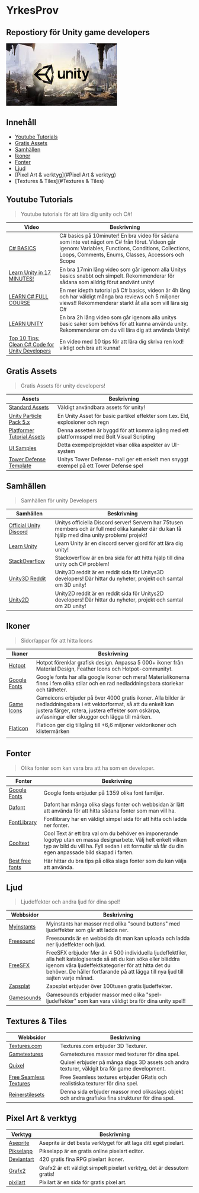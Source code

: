 # YrkesProv
## Repostiory för Unity game developers

![Repository Banner](HeaderImage.jfif)

## Innehåll

- [Youtube Tutorials](#Youtube-tutorials)
- [Gratis Assets](#Gratis-assets)
- [Samhällen](#Samhällen)
- [Ikoner](#Ikoner)
- [Fonter](#Fonter)
- [Ljud](#Ljud)
- [Pixel Art & verktyg](#Pixel Art & verktyg)
- [Textures & Tiles](#Textures & Tiles)


## Youtube Tutorials

>Youtube tutorials för att lära dig unity och C#!


| Video  | Beskrivning |
| ------------- | ------------- |
| [C# BASICS](https://youtu.be/IFayQioG71A) | C# basics på 10minuter! En bra video för sådana som inte vet något om C# från förut. Videon går igenom: Variables, Functions, Conditions, Collections, Loops, Comments, Enums, Classes, Accessors och Scope |
| [Learn Unity in 17 MINUTES!](https://youtu.be/E6A4WvsDeLE) |En bra 17min lång video som går igenom alla Unitys basics snabbt och simpelt. Rekommenderar för sådana som alldrig förut andvänt unity!
| [LEARN C# FULL COURSE](https://youtu.be/GhQdlIFylQ8)  | En mer idepth tutorial på C# basics, videon är 4h lång och har väldigt många bra reviews och 5 miljoner views!! Rekommenderar starkt åt alla som vill lära sig C#  |
| [LEARN UNITY](https://youtu.be/pwZpJzpE2lQ) |En bra 2h lång video som går igenom alla unitys basic saker som behövs för att kunna använda unity. Rekommenderar om du vill lära dig att använda Unity!
| [Top 10 Tips: Clean C# Code for Unity Developers](https://youtu.be/MBTtsVWcieE) |En video med 10 tips för att lära dig skriva ren kod! viktigt och bra att kunna!

## Gratis Assets

>Gratis Assets för unity developers!

| Assets  | Beskrivning |
| ------------- | ------------- |
|[Standard Assets](https://assetstore.unity.com/packages/essentials/asset-packs/standard-assets-for-unity-2018-4-32351#description) | Väldigt användbara assets för unity!
|[Unity Particle Pack 5.x](https://assetstore.unity.com/packages/essentials/asset-packs/unity-particle-pack-5-x-73777)| En Unity Asset för basic partikel effekter som t.ex. Eld, explosioner och regn
|[Platformer Tutorial Assets](https://assetstore.unity.com/packages/essentials/tutorial-projects/bolt-kit-platformer-tutorial-assets-168067)|Denna assetten är byggd för att komma igång med ett plattformsspel med Bolt Visual Scripting
|[UI Samples](https://assetstore.unity.com/packages/essentials/ui-samples-25468)| Detta exempelprojektet visar olika aspekter av UI-system
|[Tower Defense Template](https://assetstore.unity.com/packages/essentials/tutorial-projects/tower-defense-template-107692)|Unitys Tower Defense-mall ger ett enkelt men snyggt exempel på ett Tower Defense spel


## Samhällen
>Samhällen för unity Developers

| Samhällen  | Beskrivning |
| ------------- | ------------- |
|[Official Unity Discord](https://discord.com/invite/unity)| Unitys officiella Discord server! Servern har 75tusen members och är full med olika kanaler där du kan få hjälp med dina unity problem/ projekt!
|[Learn Unity](https://discord.com/invite/zryvRDtWCe)| Learn Unity är en discord server gjord för att lära dig unity!
|[StackOverflow](https://stackoverflow.com/)| Stackoverflow är en bra sida för att hitta hjälp till dina unity och C# problem!
|[Unity3D Reddit](https://www.reddit.com/r/Unity3D/)|Unity3D reddit är en reddit sida för Unitys3D developers! Där hittar du nyheter, projekt och samtal om 3D unity!
|[Unity2D](https://www.reddit.com/r/Unity2D/)|Unity2D reddit är en reddit sida för Unitys2D developers! Där hittar du nyheter, projekt och samtal om 2D unity!


## Ikoner
>Sidor/appar för att hitta Icons

| Ikoner  | Beskrivning |
| ------------- | ------------- |
|[Hotpot](https://hotpot.ai/free-icons)| Hotpot förenklar grafisk design. Anpassa 5 000+ ikoner från Material Design, Feather Icons och Hotpot-communityt.
|[Google Fonts](https://fonts.google.com/icons?selected=Material+Icons)|Google fonts har alla google ikoner och mera! Materialikonerna finns i fem olika stilar och en rad nedladdningsbara storlekar och tätheter.
|[Game Icons](https://game-icons.net/)| Gameicons erbjuder på över 4000 gratis ikoner. Alla bilder är nedladdningsbara i ett vektorformat, så att du enkelt kan justera färger, rotera, justera effekter som oskärpa, avfasningar eller skuggor och lägga till märken.
|[Flaticon](https://www.flaticon.com/)| Flaticon ger dig tillgång till +6,6 miljoner vektorikoner och klistermärken
|[]()|


## Fonter
>Olika fonter som kan vara bra att ha som en developer.

| Fonter  | Beskrivning |
| ------------- | ------------- |
|[Google Fonts](https://fonts.google.com/)| Google fonts erbjuder på 1359 olika font familjer.
|[Dafont](https://www.dafont.com/mtheme.php?id=8)| Dafont har många olika slags fonter och webbsidan är lätt att använda för att hitta sådana fonter som man vill ha.
|[FontLibrary](https://fontlibrary.org/)| Fontlibrary har en väldigt simpel sida för att hitta och ladda ner fonter.
|[Cooltext](https://cooltext.com/)| Cool Text är ett bra val om du behöver en imponerande logotyp utan en massa designarbete. Välj helt enkelt vilken typ av bild du vill ha. Fyll sedan i ett formulär så får du din egen anpassade bild skapad i farten. 
|[Best free fonts](https://muffingroup.com/blog/best-free-fonts/)| Här hittar du bra tips på olika slags fonter som du kan välja att använda.


## Ljud
>Ljudeffekter och andra ljud för dina spel!

| Webbsidor  | Beskrivning |
| ------------- | ------------- |
|[Myinstants](https://www.myinstants.com/instant/windows-error-noise-6671/)| Myinstants har massor med olika "sound buttons" med ljudeffekter som går att ladda ner.
|[Freesound](https://freesound.org/)|Freesounds är en webbsida dit man kan uploada och ladda ner ljudeffekter och ljud. 
|[FreeSFX](https://www.freesfx.co.uk/)|FreeSFX erbjuder Mer än 4 500 individuella ljudeffektfiler, alla helt katalogiserade så att du kan söka eller bläddra igenom våra ljudeffektkategorier för att hitta det du behöver. De håller fortfarande på att lägga till nya ljud till sajten varje månad.
|[Zapsplat](https://www.zapsplat.com/)| Zapsplat erbjuder över 100tusen gratis ljudeffekter.
|[Gamesounds](https://gamesounds.xyz/)| Gamesounds erbjuder massor med olika "spel-ljudeffekter" som kan vara väldigt bra för dina unity spel!!

## Textures & Tiles
| Webbsidor  | Beskrivning |
| ------------- | ------------- |
|[Textures.com](https://www.textures.com/)|Textures.com erbjuder 3D Texturer.
|[Gametextures](https://gametextures.com/shop?order=new&s=)|Gametextures massor med texturer för dina spel.
|[Quixel](https://quixel.com/megascans/home)| Quixel erbjuder på många slags 3D assets och andra texturer, väldgit bra för game development.
|[Free Seamless Textures](https://sites.google.com/site/freeseamlesstextures/home)| Free Seamless textures erbjuder GRatis och realistiska texturer för dina spel.
|[Reinerstilesets](https://www.reinerstilesets.de/graphics/texturen/bark/)| Denna sida erbjuder massor med olikaslags objekt och andra grafiska fina strukturer för dina spel.

## Pixel Art & verktyg
| Verktyg  | Beskrivning |
| ------------- | ------------- |
|[Aseprite](https://www.aseprite.org/)| Aseprite är det besta verktyget för att laga ditt eget pixelart.
|[Pikselapp](https://www.piskelapp.com/)| Pikselapp är en gratis online pixelart editor.
|[Deviantart](https://www.deviantart.com/7soul1/art/420-Pixel-Art-Icons-for-RPG-129892453)| 420 gratis fina RPG pixelart ikoner.
|[Grafx2](http://grafx2.chez.com/index.php?static3/downloads)| Grafx2 är ett väldigt simpelt pixelart verktyg, det är dessutom gratis!
|[pixilart](https://www.pixilart.com/)| Pixilart är en sida för gratis pixel art.
